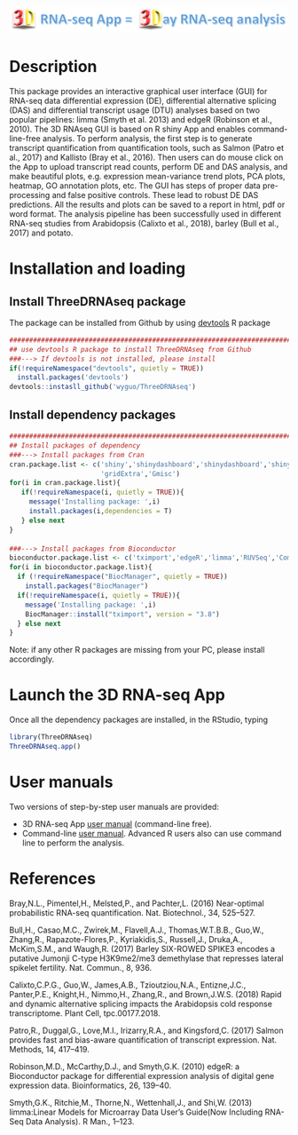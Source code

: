 <img src="vignettes/fig/header.png" align="right"/> <br> <br> <br>

Description
===========

This package provides an interactive graphical user interface (GUI) for RNA-seq data differential expression (DE), differential alternative splicing (DAS) and differential transcript usage (DTU) analyses based on two popular pipelines: limma (Smyth et al. 2013) and edgeR (Robinson et al., 2010). The 3D RNAseq GUI is based on R shiny App and enables command-line-free analysis. To perform analysis, the first step is to generate transcript quantification from quantification tools, such as Salmon (Patro et al., 2017) and Kallisto (Bray et al., 2016). Then users can do mouse click on the App to upload transcript read counts, perform DE and DAS analysis, and make beautiful plots, e.g. expression mean-variance trend plots, PCA plots, heatmap, GO annotation plots, etc. The GUI has steps of proper data pre-processing and false positive controls. These lead to robust DE DAS predictions. All the results and plots can be saved to a report in html, pdf or word format. The analysis pipeline has been successfully used in different RNA-seq studies from Arabidopsis (Calixto et al., 2018), barley (Bull et al., 2017) and potato.

Installation and loading
========================

Install ThreeDRNAseq package
----------------------------

The package can be installed from Github by using <a href='https://cran.r-project.org/web/packages/devtools/index.html' target='_blank'>devtools</a> R package

``` r
#######################################################################################################
## use devtools R package to install ThreeDRNAseq from Github
###---> If devtools is not installed, please install
if(!requireNamespace("devtools", quietly = TRUE))
  install.packages('devtools')
devtools::instasll_github('wyguo/ThreeDRNAseq')
```

Install dependency packages
---------------------------

``` r
#######################################################################################################
## Install packages of dependency
###---> Install packages from Cran
cran.package.list <- c('shiny','shinydashboard','shinydashboard','shinyFiles','plotly','eulerr',
                       'gridExtra','Gmisc')
for(i in cran.package.list){
   if(!requireNamespace(i, quietly = TRUE)){
     message('Installing package: ',i)
     install.packages(i,dependencies = T)
   } else next
}

###---> Install packages from Bioconductor
bioconductor.package.list <- c('tximport','edgeR','limma','RUVSeq','ComplexHeatmap')
for(i in bioconductor.package.list){
  if (!requireNamespace("BiocManager", quietly = TRUE))
    install.packages("BiocManager")
  if(!requireNamespace(i, quietly = TRUE)){
    message('Installing package: ',i)
    BiocManager::install("tximport", version = "3.8")
  } else next
}
```

Note: if any other R packages are missing from your PC, please install accordingly.

Launch the 3D RNA-seq App
=========================

Once all the dependency packages are installed, in the RStudio, typing

``` r
library(ThreeDRNAseq)
ThreeDRNAseq.app()
```

User manuals
============

Two versions of step-by-step user manuals are provided:

-   3D RNA-seq App <a href="xxx" target="_blank">user manual</a> (command-line free).
-   Command-line <a href="xxx" target="_blank">user manual</a>. Advanced R users also can use command line to perform the analysis.

References
==========

Bray,N.L., Pimentel,H., Melsted,P., and Pachter,L. (2016) Near-optimal probabilistic RNA-seq quantification. Nat. Biotechnol., 34, 525–527.

Bull,H., Casao,M.C., Zwirek,M., Flavell,A.J., Thomas,W.T.B.B., Guo,W., Zhang,R., Rapazote-Flores,P., Kyriakidis,S., Russell,J., Druka,A., McKim,S.M., and Waugh,R. (2017) Barley SIX-ROWED SPIKE3 encodes a putative Jumonji C-type H3K9me2/me3 demethylase that represses lateral spikelet fertility. Nat. Commun., 8, 936.

Calixto,C.P.G., Guo,W., James,A.B., Tzioutziou,N.A., Entizne,J.C., Panter,P.E., Knight,H., Nimmo,H., Zhang,R., and Brown,J.W.S. (2018) Rapid and dynamic alternative splicing impacts the Arabidopsis cold response transcriptome. Plant Cell, tpc.00177.2018.

Patro,R., Duggal,G., Love,M.I., Irizarry,R.A., and Kingsford,C. (2017) Salmon provides fast and bias-aware quantification of transcript expression. Nat. Methods, 14, 417–419.

Robinson,M.D., McCarthy,D.J., and Smyth,G.K. (2010) edgeR: a Bioconductor package for differential expression analysis of digital gene expression data. Bioinformatics, 26, 139–40.

Smyth,G.K., Ritchie,M., Thorne,N., Wettenhall,J., and Shi,W. (2013) limma:Linear Models for Microarray Data User’s Guide(Now Including RNA-Seq Data Analysis). R Man., 1–123.
